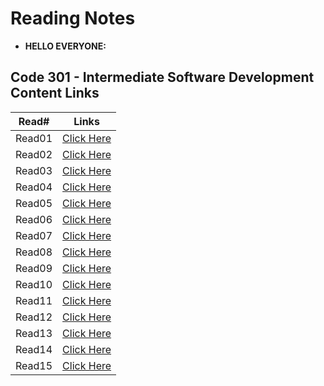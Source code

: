 # Reading Notes

- **HELLO EVERYONE:**

## Code 301 - Intermediate Software Development Content Links

| Read#         | Links |
| ------------- | ------------- |
| Read01        | [Click Here](https://saadoundhirat.github.io/reading-notes/Code%20301%20-%20Intermediate%20Software%20Development/read-01)  |
| Read02  | [Click Here](https://saadoundhirat.github.io/reading-notes/Code%20301%20-%20Intermediate%20Software%20Development/read02) |
| Read03  | [Click Here](https://saadoundhirat.github.io/reading-notes/Code%20301%20-%20Intermediate%20Software%20Development/read03) |
| Read04  | [Click Here](https://saadoundhirat.github.io/reading-notes/Code%20301%20-%20Intermediate%20Software%20Development/read04) |
| Read05  | [Click Here](https://saadoundhirat.github.io/reading-notes/Code%20301%20-%20Intermediate%20Software%20Development/read05) |
| Read06  | [Click Here](https://saadoundhirat.github.io/reading-notes/Code%20301%20-%20Intermediate%20Software%20Development/read06) |
| Read07  | [Click Here](https://saadoundhirat.github.io/reading-notes/Code%20301%20-%20Intermediate%20Software%20Development/read07) |
| Read08  | [Click Here](https://saadoundhirat.github.io/reading-notes/Code%20301%20-%20Intermediate%20Software%20Development/read08) |
| Read09  | [Click Here](https://saadoundhirat.github.io/reading-notes/Code%20301%20-%20Intermediate%20Software%20Development/read09) |
| Read10  | [Click Here](https://saadoundhirat.github.io/reading-notes/Code%20301%20-%20Intermediate%20Software%20Development/read10) |
| Read11  | [Click Here](https://saadoundhirat.github.io/reading-notes/Code%20301%20-%20Intermediate%20Software%20Development/read11) |
| Read12  | [Click Here](https://saadoundhirat.github.io/reading-notes/Code%20301%20-%20Intermediate%20Software%20Development/read12) |
| Read13  | [Click Here](https://saadoundhirat.github.io/reading-notes/Code%20301%20-%20Intermediate%20Software%20Development/read13) |
| Read14  | [Click Here](https://saadoundhirat.github.io/reading-notes/Code%20301%20-%20Intermediate%20Software%20Development/read14) |
| Read15  | [Click Here](https://saadoundhirat.github.io/reading-notes/Code%20301%20-%20Intermediate%20Software%20Development/read15) |

